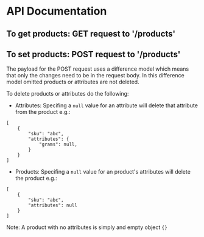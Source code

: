 # API Documentation
## To get products: GET request to '/products'
## To set products: POST request to '/products'

The payload for the POST request uses a difference model which means that only the changes need to be in the request body.
In this difference model omitted products or attributes are not deleted.

To delete products or attributes do the following:
- Attributes:
Specifing a ```null``` value for an attribute will delete that attribute from the product
e.g.:
```
[
    {
        "sku": "abc",
        "attributes": {
            "grams": null,
        }
    }
]
```

- Products:
Specifing a ```null``` value for an product's attributes will delete the product
e.g.:
```
[
    {
        "sku": "abc",
        "attributes": null
    }
]
```
Note: A product with no attributes is simply and empty object `{}`